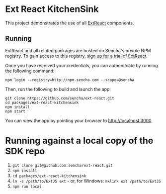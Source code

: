 # Ext React KitchenSink

This project demonstrates the use of all [ExtReact](http://docs.sencha.com/extreact/latest/index.html) components.

## Running

ExtReact and all related packages are hosted on Sencha's private NPM registry. To gain access to this registry, [sign up for a trial of ExtReact](https://www.sencha.com/products/extreact/evaluate).

Once you have received your credentials, you can authenticate by running the following command:

```
npm login --registry=http://npm.sencha.com --scope=@sencha
```

Then, run the following to build and launch the app:

```
git clone https://github.com/sencha/ext-react.git
cd packages/ext-react-kitchensink
npm install
npm start
```

You can view the app by pointing your browser to [http://localhost:3000](http://localhost:3000)

# Running against a local copy of the SDK repo

1. `git clone git@github.com:sencha/ext-react.git`
2. `npm install`
3. `cd packages/ext-react-kitchensink`
4. `ln -s /path/to/ExtJS ext` - or, for Windows: `mklink ext /path/to/ExtJS` 
5. `npm run local`
